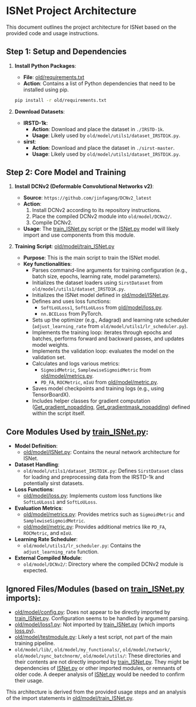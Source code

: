 # ISNet Project Architecture

This document outlines the project architecture for ISNet based on the provided code and usage instructions.

## Step 1: Setup and Dependencies

1.  **Install Python Packages**:
    *   **File**: [old/requirements.txt](cci:7://file:///c:/shirosoralumie648/ISNET-on-jitter/old/requirements.txt:0:0-0:0)
    *   **Action**: Contains a list of Python dependencies that need to be installed using pip.
    ```bash
    pip install -r old/requirements.txt
    ```

2.  **Download Datasets**:
    *   **IRSTD-1k**:
        *   **Action**: Download and place the dataset in `./IRSTD-1k`.
        *   **Usage**: Likely used by `old/model/utils1/dataset_IRSTD1K.py`.
    *   **sirst**:
        *   **Action**: Download and place the dataset in `./sirst-master`.
        *   **Usage**: Likely used by `old/model/utils1/dataset_IRSTD1K.py`.

## Step 2: Core Model and Training

1.  **Install DCNv2 (Deformable Convolutional Networks v2)**:
    *   **Source**: `https://github.com/jinfagang/DCNv2_latest`
    *   **Action**:
        1.  Install DCNv2 according to its repository instructions.
        2.  Place the compiled DCNv2 module into `old/model/DCNv2/`.
        3.  Compile DCNv2.
    *   **Usage**: The [train_ISNet.py](cci:7://file:///c:/shirosoralumie648/ISNET-on-jitter/old/model/train_ISNet.py:0:0-0:0) script or the [ISNet.py](cci:7://file:///c:/shirosoralumie648/ISNET-on-jitter/old/model/ISNet.py:0:0-0:0) model will likely import and use components from this module.

2.  **Training Script**: [old/model/train_ISNet.py](cci:7://file:///c:/shirosoralumie648/ISNET-on-jitter/old/model/train_ISNet.py:0:0-0:0)
    *   **Purpose**: This is the main script to train the ISNet model.
    *   **Key functionalities**:
        *   Parses command-line arguments for training configuration (e.g., batch size, epochs, learning rate, model parameters).
        *   Initializes the dataset loaders using `SirstDataset` from `old/model/utils1/dataset_IRSTD1K.py`.
        *   Initializes the ISNet model defined in [old/model/ISNet.py](cci:7://file:///c:/shirosoralumie648/ISNET-on-jitter/old/model/ISNet.py:0:0-0:0).
        *   Defines and uses loss functions:
            *   `SoftLoULoss1`, `SoftLoULoss` from [old/model/loss.py](cci:7://file:///c:/shirosoralumie648/ISNET-on-jitter/old/model/loss.py:0:0-0:0).
            *   `nn.BCELoss` from PyTorch.
        *   Sets up the optimizer (e.g., Adagrad) and learning rate scheduler (`adjust_learning_rate` from `old/model/utils1/lr_scheduler.py`).
        *   Implements the training loop: iterates through epochs and batches, performs forward and backward passes, and updates model weights.
        *   Implements the validation loop: evaluates the model on the validation set.
        *   Calculates and logs various metrics:
            *   `SigmoidMetric`, `SamplewiseSigmoidMetric` from [old/model/metrics.py](cci:7://file:///c:/shirosoralumie648/ISNET-on-jitter/old/model/metrics.py:0:0-0:0).
            *   `PD_FA`, `ROCMetric`, `mIoU` from [old/model/metric.py](cci:7://file:///c:/shirosoralumie648/ISNET-on-jitter/old/model/metric.py:0:0-0:0).
        *   Saves model checkpoints and training logs (e.g., using TensorBoardX).
        *   Includes helper classes for gradient computation ([Get_gradient_nopadding](cci:2://file:///c:/shirosoralumie648/ISNET-on-jitter/old/model/train_ISNet.py:287:0-319:16), [Get_gradientmask_nopadding](cci:2://file:///c:/shirosoralumie648/ISNET-on-jitter/old/model/train_ISNet.py:320:0-341:17)) defined within the script itself.

## Core Modules Used by [train_ISNet.py](cci:7://file:///c:/shirosoralumie648/ISNET-on-jitter/old/model/train_ISNet.py:0:0-0:0):

*   **Model Definition**:
    *   [old/model/ISNet.py](cci:7://file:///c:/shirosoralumie648/ISNET-on-jitter/old/model/ISNet.py:0:0-0:0): Contains the neural network architecture for ISNet.
*   **Dataset Handling**:
    *   `old/model/utils1/dataset_IRSTD1K.py`: Defines `SirstDataset` class for loading and preprocessing data from the IRSTD-1k and potentially sirst datasets.
*   **Loss Functions**:
    *   [old/model/loss.py](cci:7://file:///c:/shirosoralumie648/ISNET-on-jitter/old/model/loss.py:0:0-0:0): Implements custom loss functions like `SoftLoULoss1` and `SoftLoULoss`.
*   **Evaluation Metrics**:
    *   [old/model/metrics.py](cci:7://file:///c:/shirosoralumie648/ISNET-on-jitter/old/model/metrics.py:0:0-0:0): Provides metrics such as `SigmoidMetric` and `SamplewiseSigmoidMetric`.
    *   [old/model/metric.py](cci:7://file:///c:/shirosoralumie648/ISNET-on-jitter/old/model/metric.py:0:0-0:0): Provides additional metrics like `PD_FA`, `ROCMetric`, and `mIoU`.
*   **Learning Rate Scheduler**:
    *   `old/model/utils1/lr_scheduler.py`: Contains the `adjust_learning_rate` function.
*   **External Compiled Module**:
    *   `old/model/DCNv2/`: Directory where the compiled DCNv2 module is expected.

## Ignored Files/Modules (based on [train_ISNet.py](cci:7://file:///c:/shirosoralumie648/ISNET-on-jitter/old/model/train_ISNet.py:0:0-0:0) imports):

*   [old/model/config.py](cci:7://file:///c:/shirosoralumie648/ISNET-on-jitter/old/model/config.py:0:0-0:0): Does not appear to be directly imported by [train_ISNet.py](cci:7://file:///c:/shirosoralumie648/ISNET-on-jitter/old/model/train_ISNet.py:0:0-0:0). Configuration seems to be handled by argument parsing.
*   [old/model/loss1.py](cci:7://file:///c:/shirosoralumie648/ISNET-on-jitter/old/model/loss1.py:0:0-0:0): Not imported by [train_ISNet.py](cci:7://file:///c:/shirosoralumie648/ISNET-on-jitter/old/model/train_ISNet.py:0:0-0:0) (which imports [loss.py](cci:7://file:///c:/shirosoralumie648/ISNET-on-jitter/old/model/loss.py:0:0-0:0)).
*   [old/model/testmodule.py](cci:7://file:///c:/shirosoralumie648/ISNET-on-jitter/old/model/testmodule.py:0:0-0:0): Likely a test script, not part of the main training pipeline.
*   `old/model/lib/`, `old/model/my_functionals/`, `old/model/network/`, `old/model/sync_batchnorm/`, `old/model/utils/`: These directories and their contents are not directly imported by [train_ISNet.py](cci:7://file:///c:/shirosoralumie648/ISNET-on-jitter/old/model/train_ISNet.py:0:0-0:0). They might be dependencies of [ISNet.py](cci:7://file:///c:/shirosoralumie648/ISNET-on-jitter/old/model/ISNet.py:0:0-0:0) or other imported modules, or remnants of older code. A deeper analysis of [ISNet.py](cci:7://file:///c:/shirosoralumie648/ISNET-on-jitter/old/model/ISNet.py:0:0-0:0) would be needed to confirm their usage.

This architecture is derived from the provided usage steps and an analysis of the import statements in [old/model/train_ISNet.py](cci:7://file:///c:/shirosoralumie648/ISNET-on-jitter/old/model/train_ISNet.py:0:0-0:0).